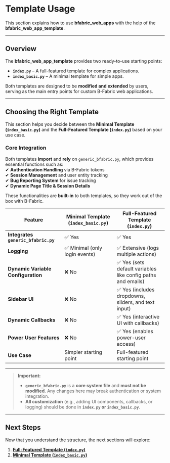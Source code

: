 # Template Usage

This section explains how to use **bfabric_web_apps** with the help of the  **bfabric_web_app_template**.

---

## Overview

The **bfabric_web_app_template** provides two ready-to-use starting points:  

- **`index.py`** – A full-featured template for complex applications.
- **`index_basic.py`** – A minimal template for simple apps.

Both templates are designed to be **modified and extended** by users, serving as the main entry points for custom B-Fabric web applications.

---

## Choosing the Right Template

This section helps you decide between the **Minimal Template (`index_basic.py`)** and the **Full-Featured Template (`index.py`)** based on your use case.

### Core Integration  
Both templates **import** and **rely** on `generic_bfabric.py`, which provides essential functions such as:  
✔ **Authentication Handling** via B-Fabric tokens  
✔ **Session Management** and user entity tracking  
✔ **Bug Reporting System** for issue tracking  
✔ **Dynamic Page Title & Session Details**  

These functionalities are **built-in** to both templates, so they work out of the box with B-Fabric.

| Feature                   | **Minimal Template (`index_basic.py`)** | **Full-Featured Template (`index.py`)** |
|---------------------------|--------------------------------|--------------------------------|
| **Integrates `generic_bfabric.py`** | ✅ Yes | ✅ Yes |
| **Logging**               | ✅ Minimal (only login events) | ✅ Extensive (logs multiple actions) |
| **Dynamic Variable Configuration** | ❌ No | ✅ Yes (sets default variables like config paths and emails) |
| **Sidebar UI**            | ❌ No | ✅ Yes (includes dropdowns, sliders, and text input) |
| **Dynamic Callbacks**      | ❌ No | ✅ Yes (interactive UI with callbacks) |
| **Power User Features**    | ❌ No | ✅ Yes (enables power-user access) |
| **Use Case**              | Simpler starting point | Full-featured starting point |

---

> **Important:**  
> - **`generic_bfabric.py`** is a **core system file** and **must not be modified**. Any changes here may break authentication or system integration.  
> - **All customization** (e.g., adding UI components, callbacks, or logging) should be done in **`index.py` or `index_basic.py`**.  

---

## Next Steps  

Now that you understand the structure, the next sections will explore:  

1. **[Full-Featured Template (`index.py`)](index_py.md)**  
2. **[Minimal Template (`index_basic.py`)](index_basic_py.md)**  